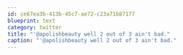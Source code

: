```yaml
---
id: ce67ea3b-413b-45c7-ae72-c23a71b87177
blueprint: text
category: twitter
title: "'@apolishbeauty well 2 out of 3 ain't bad."
caption: "'@apolishbeauty well 2 out of 3 ain't bad."
---
```

